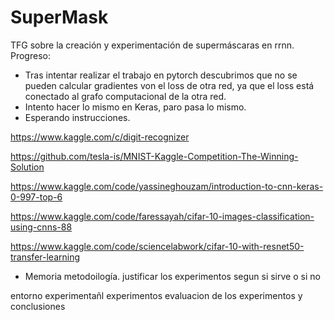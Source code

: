 # SuperMask
TFG sobre la creación y experimentación de supermáscaras en rrnn. Progreso:

- Tras intentar realizar el trabajo en pytorch descubrimos que no se pueden calcular gradientes von el loss de otra red, ya que el loss está conectado al grafo computacional de la otra red.
- Intento hacer lo mismo en Keras, paro pasa lo mismo.
- Esperando instrucciones.

https://www.kaggle.com/c/digit-recognizer

https://github.com/tesla-is/MNIST-Kaggle-Competition-The-Winning-Solution

https://www.kaggle.com/code/yassineghouzam/introduction-to-cnn-keras-0-997-top-6

https://www.kaggle.com/code/faressayah/cifar-10-images-classification-using-cnns-88

https://www.kaggle.com/code/sciencelabwork/cifar-10-with-resnet50-transfer-learning

- Memoria
metodoilogía. justificar los experimentos segun si sirve o si no

entorno experimentañl
experimentos
evaluacion de los experimentos y conclusiones



